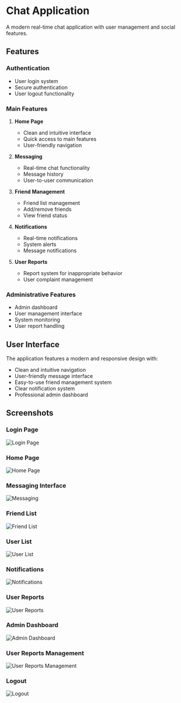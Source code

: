 # Chat Application

A modern real-time chat application with user management and social features.

## Features

### Authentication
- User login system
- Secure authentication
- User logout functionality

### Main Features
1. **Home Page**
   - Clean and intuitive interface
   - Quick access to main features
   - User-friendly navigation

2. **Messaging**
   - Real-time chat functionality
   - Message history
   - User-to-user communication

3. **Friend Management**
   - Friend list management
   - Add/remove friends
   - View friend status

4. **Notifications**
   - Real-time notifications
   - System alerts
   - Message notifications

5. **User Reports**
   - Report system for inappropriate behavior
   - User complaint management

### Administrative Features
- Admin dashboard
- User management interface
- System monitoring
- User report handling

## User Interface

The application features a modern and responsive design with:
- Clean and intuitive navigation
- User-friendly message interface
- Easy-to-use friend management system
- Clear notification system
- Professional admin dashboard

## Screenshots

### Login Page
![Login Page](Picture/Login.png)

### Home Page
![Home Page](Picture/Trang%20chủ.png)

### Messaging Interface
![Messaging](Picture/Nhantin.png)

### Friend List
![Friend List](Picture/Danhsachbanbe.png)

### User List
![User List](Picture/Danhsach.png)

### Notifications
![Notifications](Picture/Thongbao.png)

### User Reports
![User Reports](Picture/tocao.png)

### Admin Dashboard
![Admin Dashboard](Picture/UIAdmin.png)

### User Reports Management
![User Reports Management](Picture/Baocaonguoidung.png)

### Logout
![Logout](Picture/Dangxuat.png)

